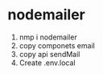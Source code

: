 # nodemailer

1. nmp i nodemailer 
2. copy componets email
3. copy api sendMail
4. Create .env.local